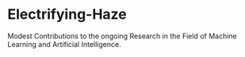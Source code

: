 # Electrifying-Haze
Modest Contributions to the ongoing Research in the Field of Machine Learning and Artificial Intelligence.
